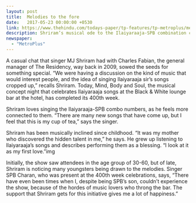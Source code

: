 ```yaml
---
layout: post
title:  Melodies to the fore
date:   2017-05-23 00:00:00 +0530
link: https://www.thehindu.com/todays-paper/tp-features/tp-metroplus/melodies-to-the-fore/article18527980.ece
description: Shriram’s musical ode to the Ilaiyaraaja-SPB combination completes 400 weeks.
newspaper: 
  - "MetroPlus"
---
```


A casual chat that singer MJ Shriram had with Charles Fabian, the general manager of The Residency, way back in 2009, sowed the seeds for something special. “We were having a discussion on the kind of music that would interest people, and the idea of singing Ilaiyaraaja sir’s songs cropped up,” recalls Shriram. Today, Mind, Body and Soul, the musical concept night that celebrates Ilaiyaraaja songs at the Black & White lounge bar at the hotel, has completed its 400th week.

Shriram loves singing the Ilaiyaraaja-SPB combo numbers, as he feels more connected to them. “There are many new songs that have come up, but I feel that this is my cup of tea,” says the singer.

Shriram has been musically inclined since childhood. “It was my mother who discovered the hidden talent in me,” he says. He grew up listening to Ilaiyaraaja’s songs and describes performing them as a blessing. “I look at it as my first love.”img

Initially, the show saw attendees in the age group of 30-60, but of late, Shriram is noticing many youngsters being drawn to the melodies. Singer SPB Charan, who was present at the 400th week celebrations, says, “There have even been times when I, despite being SPB’s son, couldn’t experience the show, because of the hordes of music lovers who throng the bar. The support that Shriram gets for this initiative gives me a lot of happiness.”
